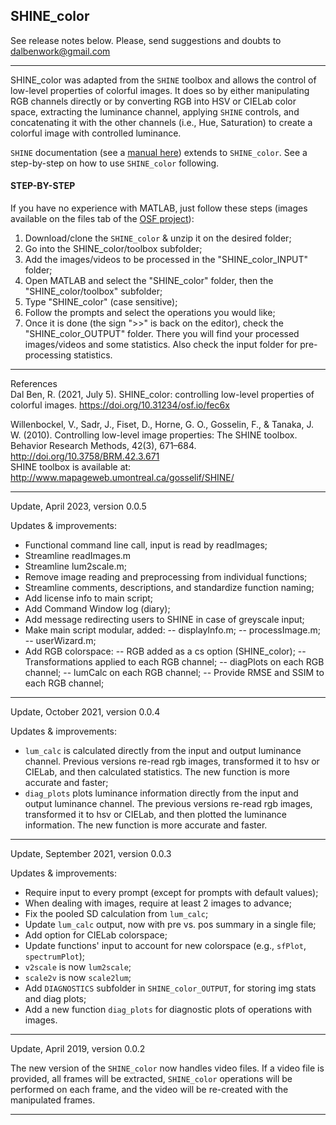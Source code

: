 ## SHINE_color

See release notes below. Please, send suggestions and doubts to <dalbenwork@gmail.com>

***

SHINE_color was adapted from the `SHINE` toolbox and allows the control of low-level properties of colorful images. It does so by either manipulating RGB channels directly or by converting RGB into HSV or CIELab color space, extracting the luminance channel, applying `SHINE` controls, and concatenating it with the other channels (i.e., Hue, Saturation) to create a colorful image with controlled luminance.

`SHINE` documentation (see a [manual here](http://www.mapageweb.umontreal.ca/gosselif/shine/SHINEmanual.pdf)) extends to `SHINE_color`. See a step-by-step on how to use `SHINE_color` following.

#### STEP-BY-STEP

If you have no experience with MATLAB, just follow these steps (images available on the files tab of the [OSF project](https://osf.io/auzjy/)):

1. Download/clone the `SHINE_color` & unzip it on the desired folder;
2. Go into the SHINE_color/toolbox subfolder;
3. Add the images/videos to be processed in the "SHINE_color_INPUT" folder;
4. Open MATLAB and select the "SHINE_color" folder, then the "SHINE_color/toolbox" subfolder;
5. Type "SHINE_color" (case sensitive);
6. Follow the prompts and select the operations you would like;
7. Once it is done (the sign ">>" is back on the editor), check the "SHINE_color_OUTPUT" folder. There you will find your processed images/videos and some statistics. Also check the input folder for pre-processing statistics.

***

References    
Dal Ben, R. (2021, July 5). SHINE_color: controlling low-level properties of colorful images. https://doi.org/10.31234/osf.io/fec6x

Willenbockel, V., Sadr, J., Fiset, D., Horne, G. O., Gosselin, F., & Tanaka, J. W. (2010). Controlling low-level image properties: The SHINE toolbox. Behavior Research Methods, 42(3), 671–684. http://doi.org/10.3758/BRM.42.3.671    
SHINE toolbox is available at: http://www.mapageweb.umontreal.ca/gosselif/SHINE/

***

Update, April 2023, version 0.0.5

Updates & improvements:
- Functional command line call, input is read by readImages; 
- Streamline readImages.m
- Streamline lum2scale.m;
- Remove image reading and preprocessing from individual functions;
- Streamline comments, descriptions, and standardize function naming;
- Add license info to main script;
- Add Command Window log (diary);
- Add message redirecting users to SHINE in case of greyscale input;
- Make main script modular, added: 
-- displayInfo.m; 
-- processImage.m;
-- userWizard.m;
- Add RGB colorspace: 
-- RGB added as a cs option (SHINE_color);
-- Transformations applied to each RGB channel;
-- diagPlots on each RGB channel;
-- lumCalc on each RGB channel;
-- Provide RMSE and SSIM to each RGB channel;

***

Update, October 2021, version 0.0.4

Updates & improvements:
- `lum_calc` is calculated directly from the input and output luminance channel. Previous versions re-read rgb images, transformed it to hsv or CIELab, and then calculated statistics. The new function is more accurate and faster;
- `diag_plots` plots luminance information directly from the input and output luminance channel. The previous versions re-read rgb images, transformed it to hsv or CIELab, and then plotted the luminance information. The new function is more accurate and faster.

***

Update, September 2021, version 0.0.3

Updates & improvements:
- Require input to every prompt (except for prompts with default values);
- When dealing with images, require at least 2 images to advance;
- Fix the pooled SD calculation from `lum_calc`;
- Update `lum_calc` output, now with pre vs. pos summary in a single file;
- Add option for CIELab colorspace;
- Update functions' input to account for new colorspace (e.g., `sfPlot`, `spectrumPlot`);
- `v2scale` is now `lum2scale`;
- `scale2v` is now `scale2lum`;
- Add `DIAGNOSTICS` subfolder in `SHINE_color_OUTPUT`, for storing img stats and diag plots;
- Add a new function `diag_plots` for diagnostic plots of operations with images.

***

Update, April 2019, version 0.0.2

The new version of the `SHINE_color` now handles video files. If a video file is provided, all frames will be extracted, `SHINE_color` operations will be performed on each frame, and the video will be re-created with the manipulated frames.

***

